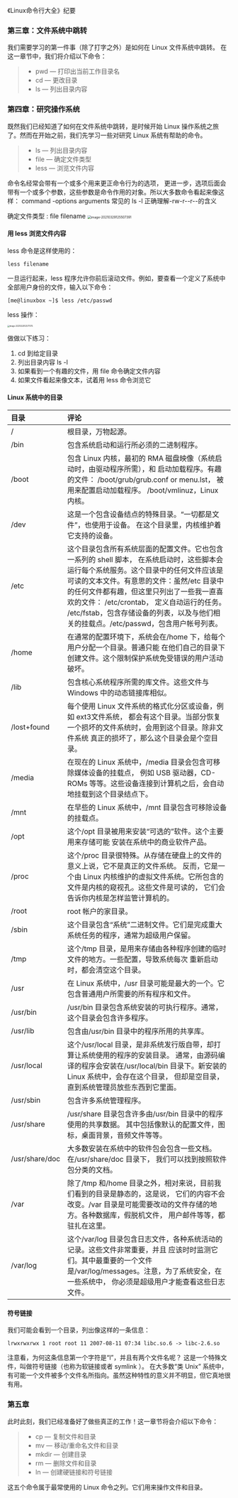 《Linux命令行大全》纪要

### 第三章：文件系统中跳转

我们需要学习的第一件事（除了打字之外）是如何在 Linux 文件系统中跳转。 在这一章节中，我们将介绍以下命令：

> - pwd — 打印出当前工作目录名
> - cd — 更改目录
> - ls — 列出目录内容

### 第四章：研究操作系统

既然我们已经知道了如何在文件系统中跳转，是时候开始 Linux 操作系统之旅了。然而在开始之前，我们先学习一些对研究 Linux 系统有帮助的命令。

> - ls — 列出目录内容
> - file — 确定文件类型
> - less — 浏览文件内容

命令名经常会带有一个或多个用来更正命令行为的选项， 更进一步，选项后面会带有一个或多个参数，这些参数是命令作用的对象。所以大多数命令看起来像这样：
    command -options arguments
    常见的 ls -l 
正确理解-rw-r--r--的含义

确定文件类型 : file filename
<img src="/Users/HuXin/Library/Application Support/typora-user-images/image-20210329125507391.png" alt="image-20210329125507391" style="zoom:50%;" />

#### 用 less 浏览文件内容

less 命令是这样使用的：

```
less filename
```

一旦运行起来，less 程序允许你前后滚动文件。例如，要查看一个定义了系统中全部用户身份的文件，输入以下命令：

```
[me@linuxbox ~]$ less /etc/passwd
```

less 操作：

<img src="/Users/HuXin/Library/Application Support/typora-user-images/image-20210329125711175.png" alt="image-20210329125711175" style="zoom:30%;" />

做做以下练习：

1. cd 到给定目录
2. 列出目录内容 ls -l
3. 如果看到一个有趣的文件，用 file 命令确定文件内容
4. 如果文件看起来像文本，试着用 less 命令浏览它



####  Linux 系统中的目录

| 目录           | 评论                                                         |
| :------------- | :----------------------------------------------------------- |
| /              | 根目录，万物起源。                                           |
| /bin           | 包含系统启动和运行所必须的二进制程序。                       |
| /boot          | 包含 Linux 内核，最初的 RMA 磁盘映像（系统启动时，由驱动程序所需），和 启动加载程序。有趣的文件： /boot/grub/grub.conf or menu.lst， 被用来配置启动加载程序。 /boot/vmlinuz，Linux 内核。 |
| /dev           | 这是一个包含设备结点的特殊目录。“一切都是文件”，也使用于设备。 在这个目录里，内核维护着它支持的设备。 |
| /etc           | 这个目录包含所有系统层面的配置文件。它也包含一系列的 shell 脚本， 在系统启动时，这些脚本会运行每个系统服务。这个目录中的任何文件应该是可读的文本文件。有意思的文件：虽然/etc 目录中的任何文件都有趣，但这里只列出了一些我一直喜欢的文件： /etc/crontab， 定义自动运行的任务。 /etc/fstab，包含存储设备的列表，以及与他们相关的挂载点。/etc/passwd，包含用户帐号列表。 |
| /home          | 在通常的配置环境下，系统会在/home 下，给每个用户分配一个目录。普通只能 在他们自己的目录下创建文件。这个限制保护系统免受错误的用户活动破坏。 |
| /lib           | 包含核心系统程序所需的库文件。这些文件与 Windows 中的动态链接库相似。 |
| /lost+found    | 每个使用 Linux 文件系统的格式化分区或设备，例如 ext3文件系统， 都会有这个目录。当部分恢复一个损坏的文件系统时，会用到这个目录。除非文件系统 真正的损坏了，那么这个目录会是个空目录。 |
| /media         | 在现在的 Linux 系统中，/media 目录会包含可移除媒体设备的挂载点， 例如 USB 驱动器，CD-ROMs 等等。这些设备连接到计算机之后，会自动地挂载到这个目录结点下。 |
| /mnt           | 在早些的 Linux 系统中，/mnt 目录包含可移除设备的挂载点。     |
| /opt           | 这个/opt 目录被用来安装“可选的”软件。这个主要用来存储可能 安装在系统中的商业软件产品。 |
| /proc          | 这个/proc 目录很特殊。从存储在硬盘上的文件的意义上说，它不是真正的文件系统。 反而，它是一个由 Linux 内核维护的虚拟文件系统。它所包含的文件是内核的窥视孔。这些文件是可读的， 它们会告诉你内核是怎样监管计算机的。 |
| /root          | root 帐户的家目录。                                          |
| /sbin          | 这个目录包含“系统”二进制文件。它们是完成重大系统任务的程序，通常为超级用户保留。 |
| /tmp           | 这个/tmp 目录，是用来存储由各种程序创建的临时文件的地方。一些配置，导致系统每次 重新启动时，都会清空这个目录。 |
| /usr           | 在 Linux 系统中，/usr 目录可能是最大的一个。它包含普通用户所需要的所有程序和文件。 |
| /usr/bin       | /usr/bin 目录包含系统安装的可执行程序。通常，这个目录会包含许多程序。 |
| /usr/lib       | 包含由/usr/bin 目录中的程序所用的共享库。                    |
| /usr/local     | 这个/usr/local 目录，是非系统发行版自带，却打算让系统使用的程序的安装目录。 通常，由源码编译的程序会安装在/usr/local/bin 目录下。新安装的 Linux 系统中，会存在这个目录， 但却是空目录，直到系统管理员放些东西到它里面。 |
| /usr/sbin      | 包含许多系统管理程序。                                       |
| /usr/share     | /usr/share 目录包含许多由/usr/bin 目录中的程序使用的共享数据。 其中包括像默认的配置文件，图标，桌面背景，音频文件等等。 |
| /usr/share/doc | 大多数安装在系统中的软件包会包含一些文档。在/usr/share/doc 目录下， 我们可以找到按照软件包分类的文档。 |
| /var           | 除了/tmp 和/home 目录之外，相对来说，目前我们看到的目录是静态的，这是说， 它们的内容不会改变。/var 目录是可能需要改动的文件存储的地方。各种数据库，假脱机文件， 用户邮件等等，都驻扎在这里。 |
| /var/log       | 这个/var/log 目录包含日志文件，各种系统活动的记录。这些文件非常重要，并且 应该时时监测它们。其中最重要的一个文件是/var/log/messages。注意，为了系统安全，在一些系统中， 你必须是超级用户才能查看这些日志文件。 |

#### 符号链接

我们可能会看到一个目录，列出像这样的一条信息：

```
lrwxrwxrwx 1 root root 11 2007-08-11 07:34 libc.so.6 -> libc-2.6.so
```

注意看，为何这条信息第一个字符是“l”，并且有两个文件名呢？ 这是一个特殊文件，叫做符号链接（也称为软链接或者 symlink ）。 在大多数“类 Unix” 系统中， 有可能一个文件被多个文件名所指向。虽然这种特性的意义并不明显，但它真地很有用。

### 第五章

此时此刻，我们已经准备好了做些真正的工作！这一章节将会介绍以下命令：

> - cp — 复制文件和目录
> - mv — 移动/重命名文件和目录
> - mkdir — 创建目录
> - rm — 删除文件和目录
> - ln — 创建硬链接和符号链接

这五个命令属于最常使用的 Linux 命令之列。它们用来操作文件和目录。

